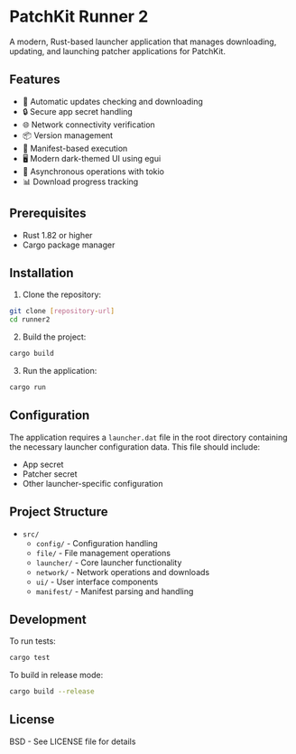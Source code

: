 # PatchKit Runner 2

A modern, Rust-based launcher application that manages downloading, updating, and launching patcher applications for PatchKit.

## Features

- 🚀 Automatic updates checking and downloading
- 🔒 Secure app secret handling
- 🌐 Network connectivity verification
- 📦 Version management
- 🎯 Manifest-based execution
- 🖥️ Modern dark-themed UI using egui
- 💨 Asynchronous operations with tokio
- 📊 Download progress tracking

## Prerequisites

- Rust 1.82 or higher
- Cargo package manager

## Installation

1. Clone the repository:
```bash
git clone [repository-url]
cd runner2
```

2. Build the project:
```bash
cargo build
```

3. Run the application:
```bash
cargo run
```

## Configuration

The application requires a `launcher.dat` file in the root directory containing the necessary launcher configuration data. This file should include:
- App secret
- Patcher secret
- Other launcher-specific configuration

## Project Structure

- `src/`
  - `config/` - Configuration handling
  - `file/` - File management operations
  - `launcher/` - Core launcher functionality
  - `network/` - Network operations and downloads
  - `ui/` - User interface components
  - `manifest/` - Manifest parsing and handling

## Development

To run tests:
```bash
cargo test
```

To build in release mode:
```bash
cargo build --release
```

## License

BSD - See LICENSE file for details 